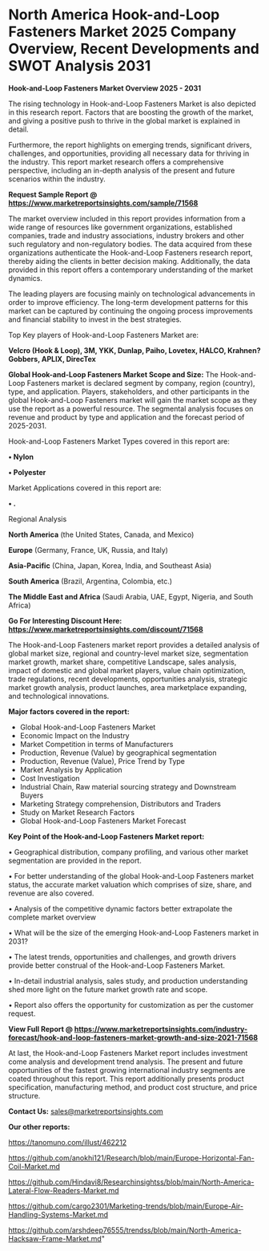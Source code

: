 # North America Hook-and-Loop Fasteners Market 2025 Company Overview, Recent Developments and SWOT Analysis 2031

<Strong> Hook-and-Loop Fasteners Market Overview 2025 - 2031</strong>

The rising technology in Hook-and-Loop Fasteners Market is also depicted in this research report. Factors that are boosting the growth of the market, and giving a positive push to thrive in the global market is explained in detail.

Furthermore, the report highlights on emerging trends, significant drivers, challenges, and opportunities, providing all necessary data for thriving in the industry. This report market research offers a comprehensive perspective, including an in-depth analysis of the present and future scenarios within the industry.

<strong>Request Sample Report @ <a href=https://www.marketreportsinsights.com/sample/71568>https://www.marketreportsinsights.com/sample/71568</a></strong>

The market overview included in this report provides information from a wide range of resources like government organizations, established companies, trade and industry associations, industry brokers and other such regulatory and non-regulatory bodies. The data acquired from these organizations authenticate the Hook-and-Loop Fasteners research report, thereby aiding the clients in better decision making. Additionally, the data provided in this report offers a contemporary understanding of the market dynamics.

The leading players are focusing mainly on technological advancements in order to improve efficiency. The long-term development patterns for this market can be captured by continuing the ongoing process improvements and financial stability to invest in the best strategies.

Top Key players of Hook-and-Loop Fasteners Market are:

<strong>Velcro (Hook & Loop), 3M, YKK, Dunlap, Paiho, Lovetex, HALCO, Krahnen?Gobbers, APLIX, DirecTex</strong>

<strong><b>Global Hook-and-Loop Fasteners Market Scope and Size:</b></strong>
The Hook-and-Loop Fasteners market is declared segment by company, region (country), type, and application. Players, stakeholders, and other participants in the global Hook-and-Loop Fasteners market will gain the market scope as they use the report as a powerful resource. The segmental analysis focuses on revenue and product by type and application and the forecast period of 2025-2031.

Hook-and-Loop Fasteners Market Types covered in this report are:

<strong>• Nylon

• Polyester</strong>

Market Applications covered in this report are:

<strong>• .</strong> 

Regional Analysis

<strong>North America</strong> (the United States, Canada, and Mexico)

<strong>Europe</strong> (Germany, France, UK, Russia, and Italy)

<strong>Asia-Pacific</strong> (China, Japan, Korea, India, and Southeast Asia)

<strong>South America</strong> (Brazil, Argentina, Colombia, etc.)

<strong>The Middle East and Africa</strong> (Saudi Arabia, UAE, Egypt, Nigeria, and South Africa)

<strong>Go For Interesting Discount Here: <a href=https://www.marketreportsinsights.com/discount/71568>https://www.marketreportsinsights.com/discount/71568</a></strong>

The Hook-and-Loop Fasteners market report provides a detailed analysis of global market size, regional and country-level market size, segmentation market growth, market share, competitive Landscape, sales analysis, impact of domestic and global market players, value chain optimization, trade regulations, recent developments, opportunities analysis, strategic market growth analysis, product launches, area marketplace expanding, and technological innovations.

<strong><b>Major factors covered in the report:</b></strong>
<ul>
  <li>Global Hook-and-Loop Fasteners Market </li>
  <li>Economic Impact on the Industry</li>
  <li>Market Competition in terms of Manufacturers</li>
  <li>Production, Revenue (Value) by geographical segmentation</li>
  <li>Production, Revenue (Value), Price Trend by Type</li>
  <li>Market Analysis by Application</li>
  <li>Cost Investigation</li>
  <li>Industrial Chain, Raw material sourcing strategy and Downstream Buyers</li>
  <li>Marketing Strategy comprehension, Distributors and Traders</li>
  <li>Study on Market Research Factors</li>
  <li>Global Hook-and-Loop Fasteners Market Forecast</li>
</ul>

<strong><b>Key Point of the Hook-and-Loop Fasteners Market report:</b></strong>

• Geographical distribution, company profiling, and various other market segmentation are provided in the report.

• For better understanding of the global Hook-and-Loop Fasteners market status, the accurate market valuation which comprises of size, share, and revenue are also covered.

• Analysis of the competitive dynamic factors better extrapolate the complete market overview

• What will be the size of the emerging Hook-and-Loop Fasteners market in 2031?

• The latest trends, opportunities and challenges, and growth drivers provide better construal of the Hook-and-Loop Fasteners Market.

• In-detail industrial analysis, sales study, and production understanding shed more light on the future market growth rate and scope.

• Report also offers the opportunity for customization as per the customer request.

<strong><b>View Full Report @ <a href=https://www.marketreportsinsights.com/industry-forecast/hook-and-loop-fasteners-market-growth-and-size-2021-71568>https://www.marketreportsinsights.com/industry-forecast/hook-and-loop-fasteners-market-growth-and-size-2021-71568</a></b></strong>


At last, the Hook-and-Loop Fasteners Market report includes investment come analysis and development trend analysis. The present and future opportunities of the fastest growing international industry segments are coated throughout this report. This report additionally presents product specification, manufacturing method, and product cost structure, and price structure.

<strong>Contact Us:</strong>
sales@marketreportsinsights.com

<strong>Our other reports:</strong>

<a href=https://tanomuno.com/illust/462212>https://tanomuno.com/illust/462212</a>

<a href=https://github.com/anokhi121/Research/blob/main/Europe-Horizontal-Fan-Coil-Market.md>https://github.com/anokhi121/Research/blob/main/Europe-Horizontal-Fan-Coil-Market.md</a>

<a href=https://github.com/Hindavi8/Researchinsightss/blob/main/North-America-Lateral-Flow-Readers-Market.md>https://github.com/Hindavi8/Researchinsightss/blob/main/North-America-Lateral-Flow-Readers-Market.md</a>

<a href=https://github.com/cargo2301/Marketing-trends/blob/main/Europe-Air-Handling-Systems-Market.md>https://github.com/cargo2301/Marketing-trends/blob/main/Europe-Air-Handling-Systems-Market.md</a>

<a href=https://github.com/arshdeep76555/trendss/blob/main/North-America-Hacksaw-Frame-Market.md>https://github.com/arshdeep76555/trendss/blob/main/North-America-Hacksaw-Frame-Market.md</a>"
